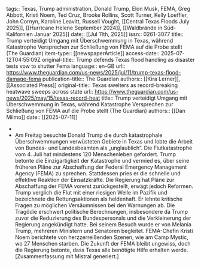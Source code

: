 tags:: Texas, Trump administration, Donald Trump, Elon Musk, FEMA, Greg Abbott, Kristi Noem, Ted Cruz, Brooke Rollins, Scott Turner, Kelly Loeffler, John Cornyn, Karoline Leavitt, Russell Vought, [[Central Texas Floods July 2025]], [[Hurricane Helene September 2024]], [[Waldbrände in Süd-Kalifornien Januar 2025]] 
date:: [[Jul 11th, 2025]]
issn:: 0261-3077
title:: Trump verteidigt Umgang mit Überschwemmung in Texas, während Katastrophe Versprechen zur Schließung von FEMA auf die Probe stellt (The Guardian)
item-type:: [[newspaperArticle]]
access-date:: 2025-07-12T04:55:09Z
original-title:: Trump defends Texas flood handling as disaster tests vow to shutter Fema
language:: en-GB
url:: https://www.theguardian.com/us-news/2025/jul/11/trump-texas-flood-damage-fema
publication-title:: The Guardian
authors:: [[Kira Lerner]], [[Associated Press]]
original-title:: Texas swelters as record-breaking heatwave sweeps across state
url:: https://www.theguardian.com/us-news/2025/may/15/texas-record-heat
title:: Trump verteidigt Umgang mit Überschwemmung in Texas, während Katastrophe Versprechen zur Schließung von FEMA auf die Probe stellt (The Guardian)
authors:: [[Dan Milmo]]
date:: [[2025-07-11]]

-
- Am Freitag besuchte Donald Trump die durch katastrophale Überschwemmungen verwüsteten Gebiete in Texas und lobte die Arbeit von Bundes- und Landesbeamten als „unglaublich“. Die Flutkatastrophe vom 4. Juli hat mindestens 120 Menschenleben gefordert. Trump betonte die Einzigartigkeit der Katastrophe und vermied es, über seine früheren Pläne zur Abschaffung der Federal Emergency Management Agency (FEMA) zu sprechen. Stattdessen pries er die schnelle und effektive Reaktion der Einsatzkräfte. Die Regierung hat Pläne zur Abschaffung der FEMA vorerst zurückgestellt, erwägt jedoch Reformen. Trump verglich die Flut mit einer riesigen Welle im Pazifik und bezeichnete die Rettungsaktionen als heldenhaft. Er lehnte kritische Fragen zu möglichen Versäumnissen bei den Warnungen ab. Die Tragödie erschwert politische Berechnungen, insbesondere da Trump zuvor die Reduzierung des Bundespersonals und die Verkleinerung der Regierung angekündigt hatte. Bei seinem Besuch wurde er von Melania Trump, mehreren Ministern und Senatoren begleitet. FEMA-Chefin Kristi Noem berichtete von herzzerreißenden Szenen, wie am Camp Mystic, wo 27 Menschen starben. Die Zukunft der FEMA bleibt ungewiss, doch die Regierung betonte, dass Texas alle benötigte Hilfe erhalten werde.
  [Zusammenfassung mit Mistral generiert.]